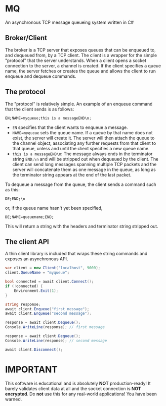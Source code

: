 # MQ
An asynchronous TCP message queueing system written in C#

## Broker/Client

The broker is a TCP server that exposes queues that can be enqueued to, and dequeued from, by a TCP client. The client is a wrapper for the simple "protocol" that the server understands. When a client opens a socket connection to the server, a channel is created. If the client specifies a queue name, the server fetches or creates the queue and allows the client to run enqueue and dequeue commands. 

## The protocol

The "protocol" is relatively simple. An example of an enqueue command that the client sends is as follows:

```
EN;NAME=myqueue;this is a messageEND\n;
```

- `EN` specifies that the client wants to enqueue a message.
- `NAME=myqueue` sets the queue name. If a queue by that name does not exist, the server will create it. The server will then attach the queue to the channel object, associating any further requests from that client to that queue, unless and until the client specifies a new queue name.
- `this is a messageEND\n`: The message always ends in the terminator string `END;\n` and will be stripped out when dequeued by the client. The client can send long messages spanning multiple TCP packets and the server will concatenate them as one message in the queue, as long as the terminator string appears at the end of the last packet. 

To dequeue a message from the queue, the client sends a command such as this:

```
DE;END;\n
```

or, if the queue name hasn't yet been specified,

```
DE;NAME=queuename;END;
```

This will return a string with the headers and terminator string stripped out. 

## The client API

A thin client library is included that wraps these string commands and exposes an asynchronous API. 

```csharp
var client = new Client("localhost", 9000);
client.QueueName = "myqueue";

bool connected = await client.Connect();
if (!connected) {
    Environment.Exit(1);
}

string response;
await client.Enqueue("first message");
await client.Enqueue("second message");

response = await client.Dequeue();
Console.WriteLine(response); // first message

response = await client.Dequeue();
Console.WriteLine(response); // second message

await client.Disconnect();

```

# IMPORTANT
This software is educational and is absolutely **NOT** production-ready! It barely validates client data at all and the socket connection is **NOT encrypted**. Do **not** use this for any real-world applications! You have been warned.